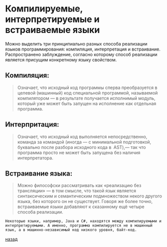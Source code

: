 # Компилируемые, интерпретируемые и встраиваемые языки

Можно выделить три принципиально разных способа реализации языков программирования: компиляция, интерпретация и встраивание. Распространено заблуждение, согласно которому способ реализации является присущим конкретному языку свойством.

## Компиляция:
> Означает, что исходный код программы сперва преобразуется в целевой (машинный) код специальной программой, называемой компилятором — в результате получается исполнимый модуль, который уже может быть запущен на исполнение как отдельная программа.

## Интерпритация:
> Означает, что исходный код выполняется непосредственно, команда за командой (иногда — с минимальной подготовкой, буквально после разбора исходного кода в  AST),— так что программа просто не может быть запущена без наличия интерпретатора.

## Встраивание языка:
> Можно философски рассматривать как «реализацию без трансляции» — в том смысле, что такой язык является синтаксическим и семантическим подмножеством некого другого языка, без которого он не существует. Говоря же более точно, встраиваемые языки добавляют к сказанному ещё четыре способа реализации.

    Некоторые языки, например, Java и C#, находятся между компилируемыми и интерпретируемыми. А именно, программа компилируется не в машинный язык, а в машинно-независимый код низкого уровня, байт-код.

[назад](Readme.md)